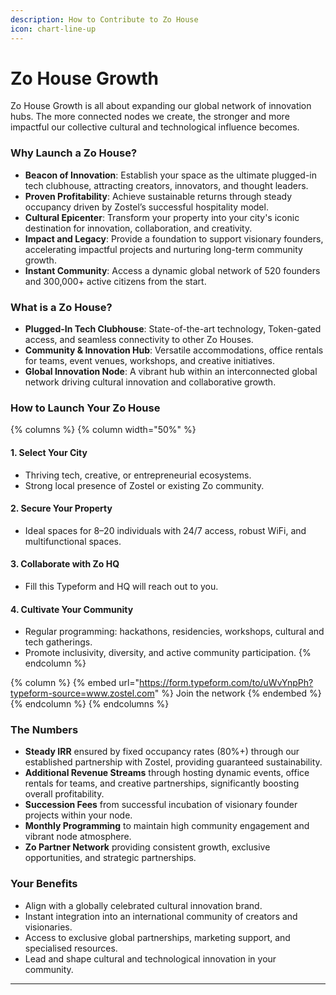 ```yaml
---
description: How to Contribute to Zo House
icon: chart-line-up
---
```


# Zo House Growth

Zo House Growth is all about expanding our global network of innovation hubs. The more connected nodes we create, the stronger and more impactful our collective cultural and technological influence becomes.

### Why Launch a Zo House?

* **Beacon of Innovation**: Establish your space as the ultimate plugged-in tech clubhouse, attracting creators, innovators, and thought leaders.
* **Proven Profitability**: Achieve sustainable returns through steady occupancy driven by Zostel’s successful hospitality model.
* **Cultural Epicenter**: Transform your property into your city's iconic destination for innovation, collaboration, and creativity.
* **Impact and Legacy**: Provide a foundation to support visionary founders, accelerating impactful projects and nurturing long-term community growth.
* **Instant Community**: Access a dynamic global network of 520 founders and 300,000+ active citizens from the start.

### What is a Zo House?

* **Plugged-In Tech Clubhouse**: State-of-the-art technology, Token-gated access, and seamless connectivity to other Zo Houses.
* **Community & Innovation Hub**: Versatile accommodations, office rentals for teams, event venues, workshops, and creative initiatives.
* **Global Innovation Node**: A vibrant hub within an interconnected global network driving cultural innovation and collaborative growth.

### How to Launch Your Zo House

{% columns %}
{% column width="50%" %}
#### &#x20;1. Select Your City

* Thriving tech, creative, or entrepreneurial ecosystems.
* Strong local presence of Zostel or existing Zo community.

#### 2. Secure Your Property

* Ideal spaces for 8–20 individuals with 24/7 access, robust WiFi, and multifunctional spaces.

#### 3. Collaborate with Zo HQ

* Fill this Typeform and HQ will reach out to you.&#x20;

#### 4. Cultivate Your Community

* Regular programming: hackathons, residencies, workshops, cultural and tech gatherings.
* Promote inclusivity, diversity, and active community participation.
{% endcolumn %}

{% column %}
{% embed url="https://form.typeform.com/to/uWvYnpPh?typeform-source=www.zostel.com" %}
Join the network
{% endembed %}
{% endcolumn %}
{% endcolumns %}

### The Numbers

* **Steady IRR** ensured by fixed occupancy rates (80%+) through our established partnership with Zostel, providing guaranteed sustainability.
* **Additional Revenue Streams** through hosting dynamic events, office rentals for teams, and creative partnerships, significantly boosting overall profitability.
* **Succession Fees** from successful incubation of visionary founder projects within your node.
* **Monthly Programming** to maintain high community engagement and vibrant node atmosphere.
* **Zo Partner Network** providing consistent growth, exclusive opportunities, and strategic partnerships.

### Your Benefits

* Align with a globally celebrated cultural innovation brand.
* Instant integration into an international community of creators and visionaries.
* Access to exclusive global partnerships, marketing support, and specialised resources.
* Lead and shape cultural and technological innovation in your community.

***
